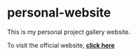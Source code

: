 # personal-website

This is my personal project gallery website.

To visit the official website, [**click here**](https://nuowenlei.github.io/personal-website/)
